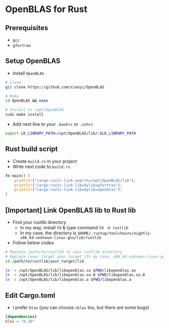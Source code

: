 # OpenBLAS for Rust

## Prerequisites

* `gcc`
* `gfortran`

## Setup OpenBLAS

* Install `OpenBLAS`

```sh
# Clone
git clone https://github.com/xianyi/OpenBLAS

# Make
cd OpenBLAS && make

# Install to /opt/OpenBLAS
sudo make install
```

* Add next line to your `.bashrc` or `.zshrc`

```sh
export LD_LIBRARY_PATH=/opt/OpenBLAS/lib/:$LD_LIBRARY_PATH
```

## Rust build script

* Create `build.rs` in your project
* Write next code to `build.rs`

```rust
fn main() {
    println!("cargo:rustc-link-search=/opt/OpenBLAS/lib");
    println!("cargo:rustc-link-lib=dylib=gfortran");
    println!("cargo:rustc-link-lib=dylib=openblas");
}
```

## **[Important]** Link OpenBLAS lib to Rust lib

* Find your rustlib directory
    * In my way, install `fd` & type command `fd -H rustlib`
    * In my case, the directory is `$HOME/.rustup/toolchains/nightly-x86_64-unknown-linux-gnu/lib/rustlib`
* Follow below codes

```sh
# Replace /path/to/rustlib to your rustlib directory
# Replace /your_target your target (In my case, x86_64-unknown-linux-gnu)
cd /path/to/rustlib/your_target/lib

ln -s /opt/OpenBLAS/lib/libopenblas.so $PWD/libopenblas.so
ln -s /opt/OpenBLAS/lib/libopenblas.so.0 $PWD/libopenblas.so.0
ln -s /opt/OpenBLAS/lib/libopenblas.a $PWD/libopenblas.a
```

## Edit Cargo.toml

* I prefer `blas` (you can choose `cblas` too, but there are some bugs)

```toml
[dependencies]
blas = "0.20"
```
